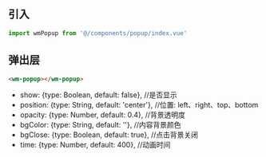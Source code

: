 ## 引入
```javascript
import wmPopup from '@/components/popup/index.vue'
```

## 弹出层
```html
<wm-popup></wm-popup>
```
- show: {type: Boolean, default: false},        //是否显示
- position: {type: String, default: 'center'},  //位置: left、right、top、bottom
- opacity: {type: Number, default: 0.4},        //背景透明度
- bgColor: {type: String, default: ''},         //内容背景颜色
- bgClose: {type: Boolean, default: true},      //点击背景关闭
- time: {type: Number, default: 400},           //动画时间

